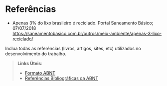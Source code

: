 # Referências

* Apenas 3% do lixo brasileiro é reciclado. Portal Saneamento Básico; 07/07/2018 <br>
https://saneamentobasico.com.br/outros/meio-ambiente/apenas-3-lixo-reciclado/

Inclua todas as referências (livros, artigos, sites, etc) utilizados no desenvolvimento do trabalho.

> **Links Úteis**:
> - [Formato ABNT](https://www.normastecnicas.com/abnt/trabalhos-academicos/referencias/)
> - [Referências Bibliográficas da ABNT](https://comunidade.rockcontent.com/referencia-bibliografica-abnt/)
